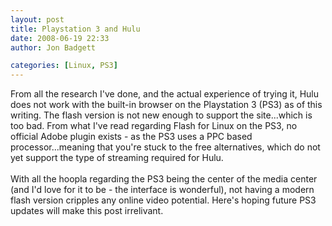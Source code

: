 ```yaml
---
layout: post
title: Playstation 3 and Hulu
date: 2008-06-19 22:33
author: Jon Badgett

categories: [Linux, PS3]
---
```

From all the research I've done, and the actual experience of trying it, Hulu does not work with the built-in browser on the Playstation 3 (PS3) as of this writing.  The flash version is not new enough to support the site...which is too bad.  From what I've read regarding Flash for Linux on the PS3, no official Adobe plugin exists - as the PS3 uses a PPC based processor...meaning that you're stuck to the free alternatives, which do not yet support the type of streaming required for Hulu.<br /><br />With all the hoopla regarding the PS3 being the center of the media center (and I'd love for it to be - the interface is wonderful), not having a modern flash version cripples any online video potential.  Here's hoping future PS3 updates will make this post irrelivant.
